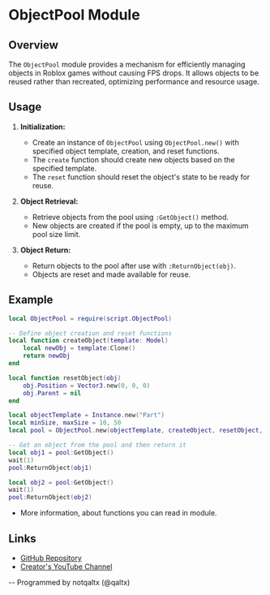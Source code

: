# ObjectPool Module

## Overview
The `ObjectPool` module provides a mechanism for efficiently managing objects in Roblox games without causing FPS drops. It allows objects to be reused rather than recreated, optimizing performance and resource usage.

## Usage

1. **Initialization:**
   - Create an instance of `ObjectPool` using `ObjectPool.new()` with specified object template, creation, and reset functions.
   - The `create` function should create new objects based on the specified template.
   - The `reset` function should reset the object's state to be ready for reuse.

2. **Object Retrieval:**
   - Retrieve objects from the pool using `:GetObject()` method.
   - New objects are created if the pool is empty, up to the maximum pool size limit.

3. **Object Return:**
   - Return objects to the pool after use with `:ReturnObject(obj)`.
   - Objects are reset and made available for reuse.

## Example

```lua
local ObjectPool = require(script.ObjectPool)

-- Define object creation and reset functions
local function createObject(template: Model)
    local newObj = template:Clone()
    return newObj
end

local function resetObject(obj)
    obj.Position = Vector3.new(0, 0, 0)
    obj.Parent = nil
end

local objectTemplate = Instance.new("Part")
local minSize, maxSize = 10, 50
local pool = ObjectPool.new(objectTemplate, createObject, resetObject, minSize, maxSize)

-- Get an object from the pool and then return it
local obj1 = pool:GetObject()
wait(1)
pool:ReturnObject(obj1)

local obj2 = pool:GetObject()
wait(1)
pool:ReturnObject(obj2)
```

- More information, about functions you can read in module.

## Links

- [GitHub Repository](https://github.com/notqaltx/ObjectPool.git)
- [Creator's YouTube Channel](https://youtube.com/@qaltx)

-- Programmed by notqaltx (@qaltx)
